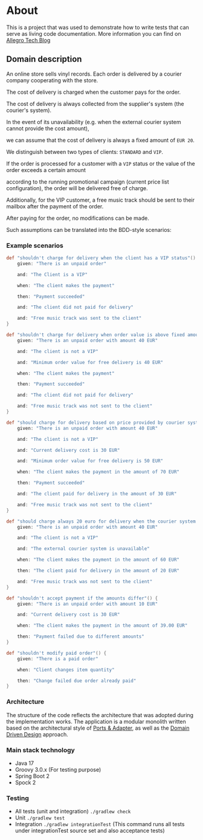 # About
This is a project that was used to demonstrate how to write tests that can serve as living code documentation.
More information you can find on [Allegro Tech Blog](https://blog.allegro.tech/2022/02/readable-tests-by-example.html)

## Domain description

An online store sells vinyl records. Each order is delivered by a courier company cooperating with the store. 

The cost of delivery is charged when the customer pays for the order. 

The cost of delivery is always collected from the supplier's system (the courier's system). 

In the event of its unavailability (e.g. when the external courier system cannot provide the cost amount),  

we can assume that the cost of delivery is always a fixed amount of `EUR 20`.

We distinguish between two types of clients: `STANDARD` and `VIP`. 

If the order is processed for a customer with a `VIP` status or the value of the order exceeds a certain amount

according to the running promotional campaign (current price list configuration), the order will be delivered free of charge.

Additionally, for the VIP customer, a free music track should be sent to their mailbox after the payment of the order.

After paying for the order, no modifications can be made.

Such assumptions can be translated into the BDD-style scenarios:

### Example scenarios

```groovy
def "shouldn't charge for delivery when the client has a VIP status"() {
    given: "There is an unpaid order"

    and: "The Client is a VIP"

    when: "The client makes the payment"

    then: "Payment succeeded"

    and: "The client did not paid for delivery"

    and: "Free music track was sent to the client"
}

def "shouldn't charge for delivery when order value is above fixed amount based on promotion price list"() {
    given: "There is an unpaid order with amount 40 EUR"

    and: "The client is not a VIP"

    and: "Minimum order value for free delivery is 40 EUR"

    when: "The client makes the payment"

    then: "Payment succeeded"

    and: "The client did not paid for delivery"

    and: "Free music track was not sent to the client"
}

def "should charge for delivery based on price provided by courier system"() {
    given: "There is an unpaid order with amount 40 EUR"

    and: "The client is not a VIP"

    and: "Current delivery cost is 30 EUR"

    and: "Minimum order value for free delivery is 50 EUR"

    when: "The client makes the payment in the amount of 70 EUR"

    then: "Payment succeeded"

    and: "The client paid for delivery in the amount of 30 EUR"

    and: "Free music track was not sent to the client"
}

def "should charge always 20 euro for delivery when the courier system is unavailable"() {
    given: "There is an unpaid order with amount 40 EUR"

    and: "The client is not a VIP"

    and: "The external courier system is unavailable"

    when: "The client makes the payment in the amount of 60 EUR"

    then: "The client paid for delivery in the amount of 20 EUR"

    and: "Free music track was not sent to the client"
}

def "shouldn't accept payment if the amounts differ"() {
    given: "There is an unpaid order with amount 10 EUR"

    and: "Current delivery cost is 30 EUR"

    when: "The client makes the payment in the amount of 39.00 EUR"

    then: "Payment failed due to different amounts"
}

def "shouldn't modify paid order"() {
    given: "There is a paid order"

    when: "Client changes item quantity"

    then: "Change failed due order already paid"
}
```

### Architecture
The structure of the code reflects the architecture that was adopted during the implementation works. The application is
a modular monolith written based on the architectural style
of [Ports & Adapter](https://blog.allegro.tech/2020/05/hexagonal-architecture-by-example.html), as well as
the [Domain Driven Design](https://www.dddcommunity.org/learning-ddd/what_is_ddd/) approach.



### Main stack technology
* Java 17
* Groovy 3.0.x (For testing purpose)
* Spring Boot 2
* Spock 2

### Testing
* All tests (unit and integration)
  ```./gradlew check```
* Unit
  ```./gradlew test```
* Integration
  ```./gradlew integrationTest``` (This command runs all tests under integrationTest source set and also acceptance tests)

